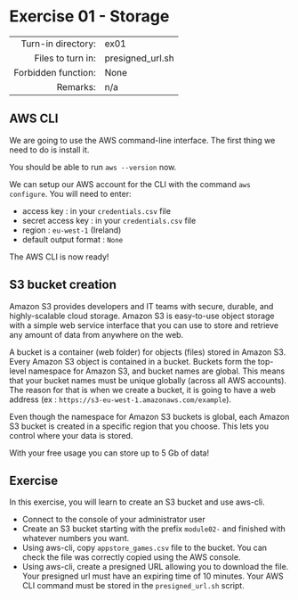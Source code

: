 # Exercise 01 - Storage

|                         |                    |
| -----------------------:| ------------------ |
|   Turn-in directory:    |  ex01              |
|   Files to turn in:     |  presigned_url.sh  |
|   Forbidden function:   |  None              |
|   Remarks:              |  n/a               |


## AWS CLI

We are going to use the AWS command-line interface. The first thing we need to do is install it.

You should be able to run `aws --version` now.

We can setup our AWS account for the CLI with the command `aws configure`. You will need to enter:

- access key : in your `credentials.csv` file
- secret access key : in your `credentials.csv` file
- region : `eu-west-1` (Ireland)
- default output format : `None`

The AWS CLI is now ready!

## S3 bucket creation

Amazon S3 provides developers and IT teams with secure, durable, and highly-scalable cloud storage. Amazon S3 is easy-to-use object storage with a simple web service interface that you can use to store and retrieve any amount of data from anywhere on the web.

A bucket is a container (web folder) for objects (files) stored in Amazon S3. Every Amazon S3 object is contained in a bucket. Buckets form the top-level namespace for Amazon S3, and bucket names are global. This means that your bucket names must be unique globally (across all AWS accounts). The reason for that is when we create a bucket, it is going to have a web address (ex : `https://s3-eu-west-1.amazonaws.com/example`).

Even though the namespace for Amazon S3 buckets is global, each Amazon S3 bucket is created in a specific region that you choose. This lets you control where your data is stored.

With your free usage you can store up to 5 Gb of data!

## Exercise

In this exercise, you will learn to create an S3 bucket and use aws-cli.

- Connect to the console of your administrator user
- Create an S3 bucket starting with the prefix `module02-` and finished with whatever numbers you want.
- Using aws-cli, copy `appstore_games.csv` file to the bucket. You can check the file was correctly copied using the AWS console.
- Using aws-cli, create a presigned URL allowing you to download the file. Your presigned url must have an expiring time of 10 minutes. Your AWS CLI command must be stored in the `presigned_url.sh` script.
